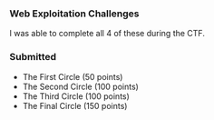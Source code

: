 ### Web Exploitation Challenges

I was able to complete all 4 of these during the CTF.

### Submitted

- The First Circle (50 points)
- The Second Circle (100 points)
- The Third Circle (100 points)
- The Final Circle (150 points)
